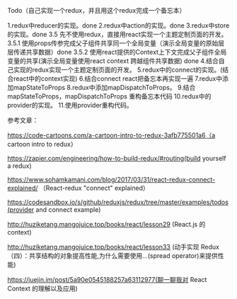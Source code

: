 Todo（自己实现一个redux，并且用这个redux完成一个备忘本）

1.redux中reducer的实现。done
2.redux中action的实现。done
3.redux中store的实现。done
3.5 先不使用redux，直接用react实现一个主题定制页面的开发。 
    3.5.1 使用props传参完成父子组件共享同一个全局变量（演示全局变量的原始层层传递共享数据）done
    3.5.2 使用react提供的Context上下文完成父子组件全局变量的共享(演示全局变量使用react context 跨越组件共享数据)  done
4.结合自己实现的redux实现一个主题定制页面的开发。
5.redux中的connect的实现。(结合react中的context实现)
6.结合connect react把备忘本再实现一遍
7.redux中添加mapStateToProps
8.redux中添加mapDispatchToProps。
9.结合mapStateToProps，mapDispatchToProps 重构备忘本代码
10.redux中的provider的实现。
11.使用provider重构代码。


参考文章：

https://code-cartoons.com/a-cartoon-intro-to-redux-3afb775501a6（a cartoon intro to redux）

https://zapier.com/engineering/how-to-build-redux/#routing(build yourself a redux)

https://www.sohamkamani.com/blog/2017/03/31/react-redux-connect-explained/ （React-redux "connect" explained）

https://codesandbox.io/s/github/reduxjs/redux/tree/master/examples/todos(provider and connect example)

http://huziketang.mangojuice.top/books/react/lesson29 (React.js 的 context)

http://huziketang.mangojuice.top/books/react/lesson33 (动手实现 Redux（四）：共享结构的对象提高性能,为什么需要使用...(spread operator)来提供性能)

https://juejin.im/post/5a90e0545188257a63112977(聊一聊我对 React Context 的理解以及应用)